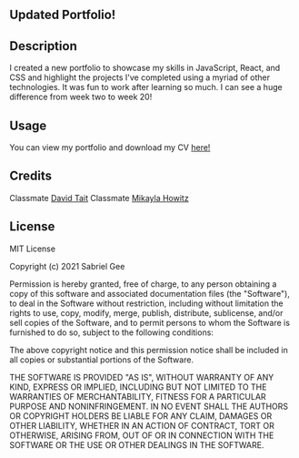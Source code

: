 ## Updated Portfolio!
## Description
I created a new portfolio to showcase my skills in JavaScript, React, and CSS and highlight the projects I've completed using a myriad of other technologies. It was fun to work after learning so much. I can see a huge difference from week two to week 20!
## Usage
You can view my portfolio and download my CV [here!](https://sabrielg-portfolio.herokuapp.com/)
## Credits
Classmate [David Tait](https://github.com/davidtait1996)
Classmate [Mikayla Howitz](https://github.com/mhowitz)

## License
MIT License

Copyright (c) 2021 Sabriel Gee

Permission is hereby granted, free of charge, to any person obtaining a copy of this software and associated documentation files (the "Software"), to deal in the Software without restriction, including without limitation the rights to use, copy, modify, merge, publish, distribute, sublicense, and/or sell copies of the Software, and to permit persons to whom the Software is furnished to do so, subject to the following conditions:

The above copyright notice and this permission notice shall be included in all copies or substantial portions of the Software.

THE SOFTWARE IS PROVIDED "AS IS", WITHOUT WARRANTY OF ANY KIND, EXPRESS OR IMPLIED, INCLUDING BUT NOT LIMITED TO THE WARRANTIES OF MERCHANTABILITY, FITNESS FOR A PARTICULAR PURPOSE AND NONINFRINGEMENT. IN NO EVENT SHALL THE AUTHORS OR COPYRIGHT HOLDERS BE LIABLE FOR ANY CLAIM, DAMAGES OR OTHER LIABILITY, WHETHER IN AN ACTION OF CONTRACT, TORT OR OTHERWISE, ARISING FROM, OUT OF OR IN CONNECTION WITH THE SOFTWARE OR THE USE OR OTHER DEALINGS IN THE SOFTWARE.

